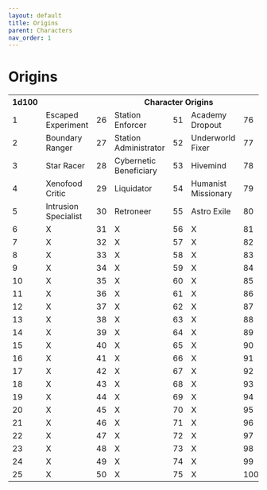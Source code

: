 ```yaml
---
layout: default
title: Origins
parent: Characters
nav_order: 1
---
```


# Origins

<table>
  <tr>
    <th>1d100</th>
    <th colspan="7">Character Origins </th>
  </tr>
  <tr>
    <td>1</td>
    <td>Escaped Experiment</td>
    <td>26</td>
    <td>Station Enforcer</td>
    <td>51</td>
    <td>Academy Dropout</td>
    <td>76</td>
    <td>Abyssal Watcher</td>
  </tr>
  <tr>
    <td>2</td>
    <td>Boundary Ranger</td>
    <td>27</td>
    <td>Station Administrator</td>
    <td>52</td>
    <td>Underworld Fixer</td>
    <td>77</td>
    <td>Suppressed Psion</td>
  </tr>
  <tr>
    <td>3</td>
    <td>Star Racer</td>
    <td>28</td>
    <td>Cybernetic Beneficiary</td>
    <td>53</td>
    <td>Hivemind</td>
    <td>78</td>
    <td>Hologame Designer</td>
  </tr>
  <tr>
    <td>4</td>
    <td>Xenofood Critic</td>
    <td>29</td>
    <td>Liquidator</td>
    <td>54</td>
    <td>Humanist Missionary</td>
    <td>79</td>
    <td>Derelict Delver</td>
  </tr>
  <tr>
    <td>5</td>
    <td>Intrusion Specialist</td>
    <td>30</td>
    <td>Retroneer</td>
    <td>55</td>
    <td>Astro Exile</td>
    <td>80</td>
    <td>Under Dweller</td>
  </tr>
  <tr>
    <td>6</td>
    <td>X</td>
    <td>31</td>
    <td>X</td>
    <td>56</td>
    <td>X</td>
    <td>81</td>
    <td>X</td>
  </tr>
  <tr>
    <td>7</td>
    <td>X</td>
    <td>32</td>
    <td>X</td>
    <td>57</td>
    <td>X</td>
    <td>82</td>
    <td>X</td>
  </tr>
  <tr>
    <td>8</td>
    <td>X</td>
    <td>33</td>
    <td>X</td>
    <td>58</td>
    <td>X</td>
    <td>83</td>
    <td>X</td>
  </tr>
  <tr>
    <td>9</td>
    <td>X</td>
    <td>34</td>
    <td>X</td>
    <td>59</td>
    <td>X</td>
    <td>84</td>
    <td>X</td>
  </tr>
  <tr>
    <td>10</td>
    <td>X</td>
    <td>35</td>
    <td>X</td>
    <td>60</td>
    <td>X</td>
    <td>85</td>
    <td>X</td>
  </tr>
  <tr>
    <td>11</td>
    <td>X</td>
    <td>36</td>
    <td>X</td>
    <td>61</td>
    <td>X</td>
    <td>86</td>
    <td>X</td>
  </tr>
  <tr>
    <td>12</td>
    <td>X</td>
    <td>37</td>
    <td>X</td>
    <td>62</td>
    <td>X</td>
    <td>87</td>
    <td>X</td>
  </tr>
  <tr>
    <td>13</td>
    <td>X</td>
    <td>38</td>
    <td>X</td>
    <td>63</td>
    <td>X</td>
    <td>88</td>
    <td>X</td>
  </tr>
  <tr>
    <td>14</td>
    <td>X</td>
    <td>39</td>
    <td>X</td>
    <td>64</td>
    <td>X</td>
    <td>89</td>
    <td>X</td>
  </tr>
  <tr>
    <td>15</td>
    <td>X</td>
    <td>40</td>
    <td>X</td>
    <td>65</td>
    <td>X</td>
    <td>90</td>
    <td>X</td>
  </tr>
  <tr>
    <td>16</td>
    <td>X</td>
    <td>41</td>
    <td>X</td>
    <td>66</td>
    <td>X</td>
    <td>91</td>
    <td>X</td>
  </tr>
  <tr>
    <td>17</td>
    <td>X</td>
    <td>42</td>
    <td>X</td>
    <td>67</td>
    <td>X</td>
    <td>92</td>
    <td>X</td>
  </tr>
  <tr>
    <td>18</td>
    <td>X</td>
    <td>43</td>
    <td>X</td>
    <td>68</td>
    <td>X</td>
    <td>93</td>
    <td>X</td>
  </tr>
  <tr>
    <td>19</td>
    <td>X</td>
    <td>44</td>
    <td>X</td>
    <td>69</td>
    <td>X</td>
    <td>94</td>
    <td>X</td>
  </tr>
  <tr>
    <td>20</td>
    <td>X</td>
    <td>45</td>
    <td>X</td>
    <td>70</td>
    <td>X</td>
    <td>95</td>
    <td>X</td>
  </tr>
  <tr>
    <td>21</td>
    <td>X</td>
    <td>46</td>
    <td>X</td>
    <td>71</td>
    <td>X</td>
    <td>96</td>
    <td>X</td>
  </tr>
  <tr>
    <td>22</td>
    <td>X</td>
    <td>47</td>
    <td>X</td>
    <td>72</td>
    <td>X</td>
    <td>97</td>
    <td>X</td>
  </tr>
  <tr>
    <td>23</td>
    <td>X</td>
    <td>48</td>
    <td>X</td>
    <td>73</td>
    <td>X</td>
    <td>98</td>
    <td>X</td>
  </tr>
  <tr>
    <td>24</td>
    <td>X</td>
    <td>49</td>
    <td>X</td>
    <td>74</td>
    <td>X</td>
    <td>99</td>
    <td>X</td>
  </tr>
  <tr>
    <td>25</td>
    <td>X</td>
    <td>50</td>
    <td>X</td>
    <td>75</td>
    <td>X</td>
    <td>100</td>
    <td>X</td>
  </tr>
</table> 
